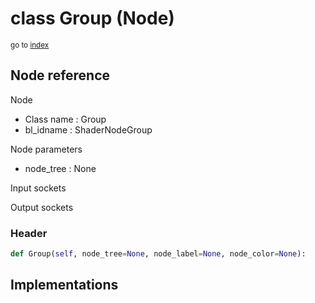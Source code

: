 # class Group (Node)

<sub>go to [index](/docs/index.md)</sub>

## Node reference

Node
 - Class name : Group
 - bl_idname : ShaderNodeGroup

Node parameters
 - node_tree : None

Input sockets

Output sockets

### Header

``` python
def Group(self, node_tree=None, node_label=None, node_color=None):
```

## Implementations


